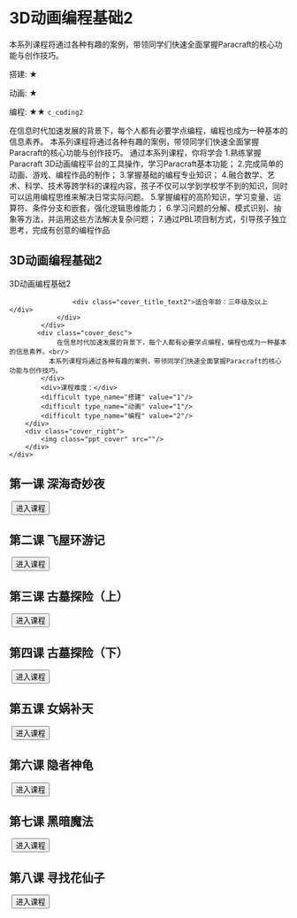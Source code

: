 # 3D动画编程基础2
<desc>本系列课程将通过各种有趣的案例，带领同学们快速全面掌握Paracraft的核心功能与创作技巧。<br/>

搭建: ★<br/>

动画: ★<br/>

编程: ★★
</desc>
<code>c_coding2</code>

在信息时代加速发展的背景下，每个人都有必要学点编程，编程也成为一种基本的信息素养。
本系列课程将通过各种有趣的案例，带领同学们快速全面掌握Paracraft的核心功能与创作技巧。
通过本系列课程，你将学会
1.熟练掌握Paracraft 3D动画编程平台的工具操作，学习Paracraft基本功能；
2.完成简单的动画、游戏、编程作品的制作；
3.掌握基础的编程专业知识；
4.融合数学、艺术、科学、技术等跨学科的课程内容，孩子不仅可以学到学校学不到的知识，同时可以运用编程思维来解决日常实际问题。
5.掌握编程的高阶知识，学习变量、运算符、条件分支和嵌套，强化逻辑思维能力；
6.学习问题的分解、模式识别、抽象等方法，并运用这些方法解决复杂问题；
7.通过PBL项目制方式，引导孩子独立思考，完成有创意的编程作品

## 3D动画编程基础2
<div class="ppt_cover_div">
        <div class="cover_left">
            <div class="cover_title">
                <div class="cover_title_left"></div>
                <div class="cover_title_right">
                    <div class="cover_title_text">3D动画编程基础2</div>
                  
                    <div class="cover_title_text2">适合年龄：三年级及以上</div>
                </div>
            </div>
           <div class="cover_desc">
                在信息时代加速发展的背景下，每个人都有必要学点编程，编程也成为一种基本的信息素养。<br/>
              本系列课程将通过各种有趣的案例，带领同学们快速全面掌握Paracraft的核心功能与创作技巧。
            </div>
            <div>课程难度：</div>
            <difficult type_name="搭建" value="1"/>
            <difficult type_name="动画" value="1"/>
            <difficult type_name="编程" value="2"/> 
        </div>
        <div class="cover_right">
            <img class="ppt_cover" src=""/> 
        </div>
    </div>
<notes display="teacher">
  

 
  
  
</notes>

## 第一课 深海奇妙夜
<img class="bg_img" src=""/>
<input type="button" to_world_id="11553" value='进入课程' onclick="ToWorld" class="yellon_button"/>

<notes display="teacher">


</notes>

## 第二课 飞屋环游记

<img class="bg_img" src=""/>
<input type="button" to_world_id="1037379" value='进入课程' onclick="ToWorld" class="yellon_button"/>

<notes display="teacher">


</notes>

## 第三课 古墓探险（上）
<img class="bg_img" src=""/>
<input type="button" to_world_id="1037380" value='进入课程' onclick="ToWorld" class="yellon_button"/>

<notes display="teacher">


</notes>

## 第四课 古墓探险（下）
<img class="bg_img" src=""/>
<input type="button" to_world_id="1037385" value='进入课程' onclick="ToWorld" class="yellon_button"/>

<notes display="teacher">


</notes>

## 第五课 女娲补天
<img class="bg_img" src=""/>
<input type="button" to_world_id="1037389" value='进入课程' onclick="ToWorld" class="yellon_button"/>

<notes display="teacher">


</notes>

## 第六课 隐者神龟
<img class="bg_img" src=""/>
<input type="button" to_world_id="1037395" value='进入课程' onclick="ToWorld" class="yellon_button"/>

<notes display="teacher">


</notes>

## 第七课 黑暗魔法
<img class="bg_img" src=""/>
<input type="button" to_world_id="1037396" value='进入课程' onclick="ToWorld" class="yellon_button"/>

<notes display="teacher">


</notes>

## 第八课 寻找花仙子
<img class="bg_img" src=""/>
<input type="button" to_world_id="1037398" value='进入课程' onclick="ToWorld" class="yellon_button"/>

<notes display="teacher">


</notes>


